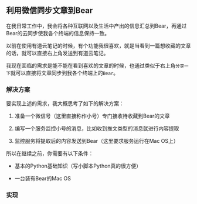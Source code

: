 ## 利用微信同步文章到Bear

在我日常工作中，我会将各种互联网以及生活中产出的信息汇总到Bear，再通过Bear的云同步使我各个终端的信息保持一致。

以前在使用有道云笔记的时候，有个功能我很喜欢，就是当看到一篇想收藏的文章的话，就可以直接右上角发送到有道云笔记。

我现在面临的需求是能不能在看到喜欢的文章的时候，也通过类似于右上角`分享一下`就可以直接将文章同步到我各个终端上的`Bear`。

### 解决方案

要实现上述的需求，我大概思考了如下的解决方案：

1.  准备一个微信号（这里直接称作小号）专门接收待收藏到Bear的文章
    
2.  编写一个服务监控小号的消息，比如收到推文类型的消息就进行内容提取
    
3.  监控服务将提取后的内容发送到Bear（这里要求服务运行在Mac OS上）
    

所以在继续之前，你需要有以下条件：

-   基本的Python基础知识（写小脚本Python真的很方便）
    
-   一台装有Bear的Mac OS

### 实现

```shell
```